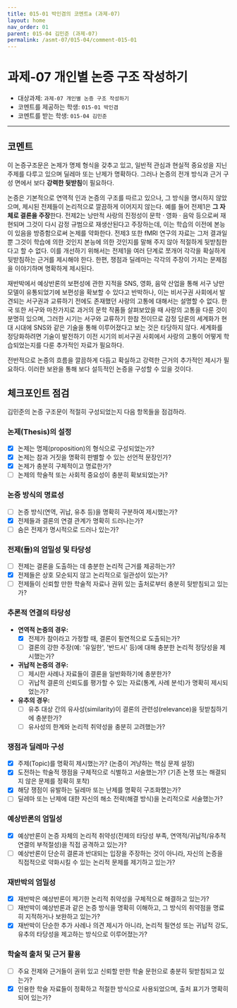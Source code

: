 ```yaml
---
title: 015-01 박인겸의 코멘트a (과제-07) 
layout: home
nav_order: 01
parent: 015-04 김민준 (과제-07)
permalink: /asmt-07/015-04/comment-015-01
---
```


# 과제-07 개인별 논증 구조 작성하기

- 대상과제: `과제-07 개인별 논증 구조 작성하기`
- 코멘트를 제공하는 학생: `015-01 박인겸` 
- 코멘트를 받는 학생: `015-04 김민준` 

---

## 코멘트

이 논증구조문은 논제가 명제 형식을 갖추고 있고, 일반적 관심과 현실적 중요성을 지닌 주제를 다루고 있으며 딜레마 또는 난제가 명확하다. 그러나 논증의 전개 방식과 근거 구성 면에서 보다 **강력한 뒷받침**이 필요하다.

논증은 기본적으로 연역적 인과 논증의 구조를 따르고 있으나, 그 방식을 명시하지 않았으며, 제시된 전제들이 논리적으로 깔끔하게 이어지지 않는다. 예를 들어 전제1은 **그 자체로 결론을 주장**한다. 전제2는 낭만적 사랑의 진정성이 문학 · 영화 · 음악 등으로써 재현되며 그것이 다시 감정 규범으로 재생산된다고 주장하는데, 이는 학습의 이전에 본능이 있음을 방증함으로써 논제를 약화한다. 전제3 또한 fMRI 연구의 자료는 그저 결과일 뿐 그것이 학습에 의한 것인지 본능에 의한 것인지를 말해 주지 않아 적절하게 뒷받침한다고 할 수 없다. 이를 개선하기 위해서는 전제1을 여러 단계로 쪼개어 각각을 확실하게 뒷받침하는 근거를 제시해야 한다. 한편, 쟁점과 딜레마는 각각의 주장이 가지는 문제점을 이야기하며 명확하게 제시된다.

재반박에서 예상반론의 보편성에 관한 지적을 SNS, 영화, 음악 산업을 통해 서구 낭만 모델이 유통되었기에 보편성을 확보할 수 있다고 반박하나, 이는 비서구권 사회에서 발견되는 서구권과 교류하기 전에도 존재했던 사랑의 고통에 대해서는 설명할 수 없다. 한국 또한 서구와 마찬가지로 과거의 문학 작품들 살펴보았을 때 사랑의 고통을 다룬 것이 분명히 있으며, 그러한 시기는 서구와 교류하기 한참 전이므로 감정 담론의 세계화가 현대 시대에 SNS와 같은 기술을 통해 이루어졌다고 보는 것은 타당하지 않다. 세계화를 정당화하려면 기술이 발전하기 이전 시기의 비서구권 사회에서 사랑의 고통이 어떻게 학습되었는지를 다룬 추가적인 자료가 필요하다.

전반적으로 논증의 흐름을 깔끔하게 다듬고 확실하고 강력한 근거의 추가적인 제시가 필요하다. 이러한 보완을 통해 보다 설득적인 논증을 구성할 수 있을 것이다.

## 체크포인트 점검

김민준의 논증 구조문이 적절히 구성되었는지 다음 항목들을 점검하라.

### **논제(Thesis)의 설정**
- [x] 논제는 명제(proposition)의 형식으로 구성되었는가?
- [x] 논제는 참과 거짓을 명확히 판별할 수 있는 선언적 문장인가?
- [x] 논제가 충분히 구체적이고 명료한가?
- [ ] 논제의 학술적 또는 사회적 중요성이 충분히 확보되었는가?

### **논증 방식의 명료성**
- [ ] 논증 방식(연역, 귀납, 유추 등)을 명확히 구분하여 제시했는가?
- [x] 전제들과 결론의 연결 관계가 명확히 드러나는가?
- [ ] 숨은 전제가 명시적으로 드러나 있는가?

### **전제(들)의 엄밀성 및 타당성**
- [ ] 전제는 결론을 도출하는 데 충분한 논리적 근거를 제공하는가?
- [x] 전제들은 상호 모순되지 않고 논리적으로 일관성이 있는가?
- [ ] 전제들이 신뢰할 만한 학술적 자료나 권위 있는 출처로부터 충분히 뒷받침되고 있는가?

### **추론적 연결의 타당성**
- **연역적 논증의 경우:**
  - [x] 전제가 참이라고 가정할 때, 결론이 필연적으로 도출되는가?
  - [ ] 결론의 강한 주장(예: '유일한', '반드시' 등)에 대해 충분한 논리적 정당성을 제시했는가?

- **귀납적 논증의 경우:**
  - [ ] 제시한 사례나 자료들이 결론을 일반화하기에 충분한가?
  - [ ] 귀납적 결론의 신뢰도를 평가할 수 있는 자료(통계, 사례 분석)가 명확히 제시되었는가?

- **유추의 경우:**
  - [ ] 유추 대상 간의 유사성(similarity)이 결론의 관련성(relevance)을 뒷받침하기에 충분한가?
  - [ ] 유사성의 한계와 논리적 취약성을 충분히 고려했는가?

### **쟁점과 딜레마 구성**
- [x] 주제(Topic)를 명확히 제시했는가? (논증이 겨냥하는 핵심 문제 설정)
- [x] 도전하는 학술적 쟁점을 구체적으로 식별하고 서술했는가? (기존 논쟁 또는 해결되지 않은 문제를 정확히 포착)
- [x] 해당 쟁점이 유발하는 딜레마 또는 난제를 명확히 구조화했는가?
- [ ] 딜레마 또는 난제에 대한 자신의 해소 전략(해결 방식)을 논리적으로 서술했는가?

### **예상반론의 엄밀성**
- [x] 예상반론이 논증 자체의 논리적 취약성(전제의 타당성 부족, 연역적/귀납적/유추적 연결의 부적절성)을 직접 공격하고 있는가?
- [ ] 예상반론이 단순히 결론과 반대되는 입장을 주장하는 것이 아니라, 자신의 논증을 직접적으로 약화시킬 수 있는 논리적 문제를 제기하고 있는가?

### **재반박의 엄밀성**
- [x] 재반박은 예상반론이 제기한 논리적 취약성을 구체적으로 해결하고 있는가?
- [ ] 재반박이 예상반론과 같은 논증 방식을 명확히 이해하고, 그 방식의 취약점을 명료히 지적하거나 보완하고 있는가?
- [x] 재반박이 단순한 추가 사례나 의견 제시가 아니라, 논리적 필연성 또는 귀납적 강도, 유추의 타당성을 제고하는 방식으로 이루어졌는가?

### **학술적 출처 및 근거 활용**
- [ ] 주요 전제와 근거들이 권위 있고 신뢰할 만한 학술 문헌으로 충분히 뒷받침되고 있는가?
- [x] 인용한 학술 자료들이 정확하고 적절한 방식으로 사용되었으며, 출처 표기가 명확히 되어 있는가?
